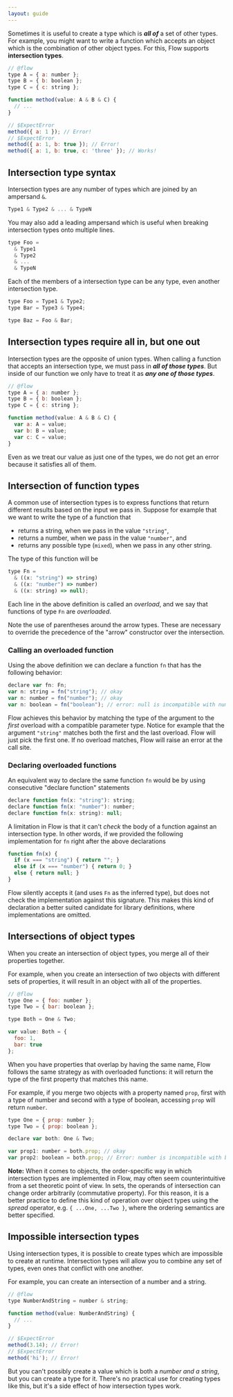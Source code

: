 ```yaml
---
layout: guide
---
```


Sometimes it is useful to create a type which is ***all of*** a set of other
types. For example, you might want to write a function which accepts an object
which is the combination of other object types. For this, Flow supports
**intersection types**.

```js
// @flow
type A = { a: number };
type B = { b: boolean };
type C = { c: string };

function method(value: A & B & C) {
  // ...
}

// $ExpectError
method({ a: 1 }); // Error!
// $ExpectError
method({ a: 1, b: true }); // Error!
method({ a: 1, b: true, c: 'three' }); // Works!
```

## Intersection type syntax <a class="toc" id="toc-intersection-type-syntax" href="#toc-intersection-type-syntax"></a>

Intersection types are any number of types which are joined by an ampersand `&`.

```js
Type1 & Type2 & ... & TypeN
```

You may also add a leading ampersand which is useful when breaking intersection
types onto multiple lines.

```js
type Foo =
  & Type1
  & Type2
  & ...
  & TypeN
```

Each of the members of a intersection type can be any type, even another
intersection type.

```js
type Foo = Type1 & Type2;
type Bar = Type3 & Type4;

type Baz = Foo & Bar;
```

## Intersection types require all in, but one out

Intersection types are the opposite of union types. When calling a function
that accepts an intersection type, we must pass in ***all of those types***. But
inside of our function we only have to treat it as ***any one of those
types***.

```js
// @flow
type A = { a: number };
type B = { b: boolean };
type C = { c: string };

function method(value: A & B & C) {
  var a: A = value;
  var b: B = value;
  var c: C = value;
}
```

Even as we treat our value as just one of the types, we do not get an error
because it satisfies all of them.

## Intersection of function types <a class="toc" id="toc-intersection-of-function-types" href="#toc-intersection-of-function-types"></a>

A common use of intersection types is to express functions that return
different results based on the input we pass in. Suppose for example
that we want to write the type of a function that
* returns a string, when we pass in the value `"string"`,
* returns a number, when we pass in the value `"number"`, and
* returns any possible type (`mixed`), when we pass in any other string.

The type of this function will be
```js
type Fn =
  & ((x: "string") => string)
  & ((x: "number") => number)
  & ((x: string) => null);
```
Each line in the above definition is called an *overload*, and we say that functions
of type `Fn` are *overloaded*.

Note the use of parentheses around the arrow types. These are necessary to override
the precedence of the "arrow" constructor over the intersection.

### Calling an overloaded function
Using the above definition we can declare a function `fn` that has the following behavior:
```js
declare var fn: Fn;
var n: string = fn("string"); // okay
var n: number = fn("number"); // okay
var n: boolean = fn("boolean"); // error: null is incompatible with number
```
Flow achieves this behavior by matching the type of the argument to the *first*
overload with a compatible parameter type. Notice for example that the argument
`"string"` matches both the first and the last overload. Flow will
just pick the first one. If no overload matches, Flow will raise an error at the
call site.

### Declaring overloaded functions

An equivalent way to declare the same function `fn` would be by using consecutive
"declare function" statements
```js
declare function fn(x: "string"): string;
declare function fn(x: "number"): number;
declare function fn(x: string): null;
```

A limitation in Flow is that it can't *check* the body of a function against
an intersection type. In other words, if we provided the following implementation
for `fn` right after the above declarations
```js
function fn(x) {
  if (x === "string") { return ""; }
  else if (x === "number") { return 0; }
  else { return null; }
}
```
Flow silently accepts it (and uses `Fn` as the inferred type), but does not check
the implementation against this signature. This makes this kind of declaration
a better suited candidate for library definitions, where implementations are omitted.


## Intersections of object types <a class="toc" id="toc-intersections-of-object-types" href="#toc-intersections-of-object-types"></a>

When you create an intersection of object types, you merge all of their
properties together.

For example, when you create an intersection of two objects with different sets
of properties, it will result in an object with all of the properties.

```js
// @flow
type One = { foo: number };
type Two = { bar: boolean };

type Both = One & Two;

var value: Both = {
  foo: 1,
  bar: true
};
```

When you have properties that overlap by having the same name, Flow follows the same
strategy as with overloaded functions: it will return the type of the first property
that matches this name.

For example, if you merge two objects with a property named `prop`, first with a
type of number and second with a type of boolean, accessing `prop` will return
`number`.

```js
type One = { prop: number };
type Two = { prop: boolean };

declare var both: One & Two;

var prop1: number = both.prop; // okay
var prop2: boolean = both.prop; // Error: number is incompatible with boolean
```


**Note:** When it comes to objects, the order-specific way in which intersection
types are implemented in Flow, may often seem counterintuitive from a set theoretic
point of view. In sets, the operands of intersection can change order arbitrarily
(commutative property). For this reason, it is a better practice to define this
kind of operation over object types using the *spread* operator, e.g. `{ ...One, ...Two }`,
where the ordering semantics are better specified.


## Impossible intersection types <a class="toc" id="toc-impossible-intersection-types" href="#toc-impossible-intersection-types"></a>

Using intersection types, it is possible to create types which are impossible
to create at runtime. Intersection types will allow you to combine any set of
types, even ones that conflict with one another.

For example, you can create an intersection of a number and a string.

```js
// @flow
type NumberAndString = number & string;

function method(value: NumberAndString) {
  // ...
}

// $ExpectError
method(3.14); // Error!
// $ExpectError
method('hi'); // Error!
```

But you can't possibly create a value which is both a *number and a string*,
but you can create a type for it. There's no practical use for creating types
like this, but it's a side effect of how intersection types work.
